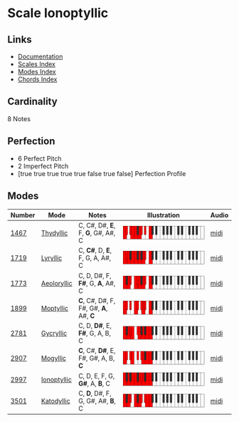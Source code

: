 # Scale Ionoptyllic

## Links

- [Documentation](README.md)
- [Scales Index](Scales.md)
- [Modes Index](Modes.md)
- [Chords Index](Chords.md)

## Cardinality

8 Notes

## Perfection

- 6 Perfect Pitch
- 2 Imperfect Pitch
- [true true true true true false true false] Perfection Profile

## Modes

| Number | Mode | Notes | Illustration | Audio |
|--------|------|-------|--------------|-------|
| [1467](https://ianring.com/musictheory/scales/1467) | [Thydyllic](ModeThydyllic.md) | C, C#, D#, **E**, F, **G**, G#, A#, C | ![CNaturalThydyllic](ModeCNaturalThydyllic.png) | [midi](https://github.com/edipermadi/music/blob/main/docs/ModeCNaturalThydyllic.mid?raw=true) | 
| [1719](https://ianring.com/musictheory/scales/1719) | [Lyryllic](ModeLyryllic.md) | C, **C#**, D, **E**, F, G, A, A#, C | ![CNaturalLyryllic](ModeCNaturalLyryllic.png) | [midi](https://github.com/edipermadi/music/blob/main/docs/ModeCNaturalLyryllic.mid?raw=true) | 
| [1773](https://ianring.com/musictheory/scales/1773) | [Aeoloryllic](ModeAeoloryllic.md) | C, D, D#, F, **F#**, G, **A**, A#, C | ![CNaturalAeoloryllic](ModeCNaturalAeoloryllic.png) | [midi](https://github.com/edipermadi/music/blob/main/docs/ModeCNaturalAeoloryllic.mid?raw=true) | 
| [1899](https://ianring.com/musictheory/scales/1899) | [Moptyllic](ModeMoptyllic.md) | **C**, C#, D#, F, F#, G#, **A**, A#, **C** | ![CNaturalMoptyllic](ModeCNaturalMoptyllic.png) | [midi](https://github.com/edipermadi/music/blob/main/docs/ModeCNaturalMoptyllic.mid?raw=true) | 
| [2781](https://ianring.com/musictheory/scales/2781) | [Gycryllic](ModeGycryllic.md) | C, D, **D#**, E, **F#**, G, A, B, C | ![CNaturalGycryllic](ModeCNaturalGycryllic.png) | [midi](https://github.com/edipermadi/music/blob/main/docs/ModeCNaturalGycryllic.mid?raw=true) | 
| [2907](https://ianring.com/musictheory/scales/2907) | [Mogyllic](ModeMogyllic.md) | **C**, C#, **D#**, E, F#, G#, A, B, **C** | ![CNaturalMogyllic](ModeCNaturalMogyllic.png) | [midi](https://github.com/edipermadi/music/blob/main/docs/ModeCNaturalMogyllic.mid?raw=true) | 
| [2997](https://ianring.com/musictheory/scales/2997) | [Ionoptyllic](ModeIonoptyllic.md) | C, D, E, F, G, **G#**, A, **B**, C | ![CNaturalIonoptyllic](ModeCNaturalIonoptyllic.png) | [midi](https://github.com/edipermadi/music/blob/main/docs/ModeCNaturalIonoptyllic.mid?raw=true) | 
| [3501](https://ianring.com/musictheory/scales/3501) | [Katodyllic](ModeKatodyllic.md) | C, **D**, D#, F, G, G#, A#, **B**, C | ![CNaturalKatodyllic](ModeCNaturalKatodyllic.png) | [midi](https://github.com/edipermadi/music/blob/main/docs/ModeCNaturalKatodyllic.mid?raw=true) | 
